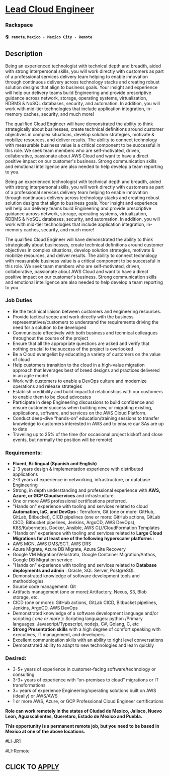 # [Lead Cloud Engineer](https://www.remotewlb.com/apply/lead-cloud-engineer-117684)  
### Rackspace  
#### `🌎 remote,Mexico - Mexico City - Remote`  

## Description

Being an experienced technologist with technical depth and breadth, aided with strong interpersonal skills, you will work directly with customers as part of a professional services delivery team helping to enable innovation through continuous delivery across technology stacks and creating robust solution designs that align to business goals. Your insight and experience will help our delivery teams build Engineering and provide prescriptive guidance across network, storage, operating systems, virtualization, RDBMS & NoSQL databases, security, and automation. In addition, you will work with mid-tier technologies that include application integration, in-memory caches, security, and much more!

  

The qualified Cloud Engineer will have demonstrated the ability to think strategically about businesses, create technical definitions around customer objectives in complex situations, develop solution strategies, motivate & mobilize resources, and deliver results. The ability to connect technology with measurable business value is a critical component to be successful in this role. We seek team members who are self-motivated, driven, collaborative, passionate about AWS Cloud and want to have a direct positive impact on our customer's business. Strong communication skills and emotional intelligence are also needed to help develop a team reporting to you.

  

Being an experienced technologist with technical depth and breadth, aided with strong interpersonal skills, you will work directly with customers as part of a professional services delivery team helping to enable innovation through continuous delivery across technology stacks and creating robust solution designs that align to business goals. Your insight and experience will help our delivery teams build Engineering and provide prescriptive guidance across network, storage, operating systems, virtualization, RDBMS & NoSQL databases, security, and automation. In addition, you will work with mid-tier technologies that include application integration, in-memory caches, security, and much more!

  

The qualified Cloud Engineer will have demonstrated the ability to think strategically about businesses, create technical definitions around customer objectives in complex situations, develop solution strategies, motivate & mobilize resources, and deliver results. The ability to connect technology with measurable business value is a critical component to be successful in this role. We seek team members who are self-motivated, driven, collaborative, passionate about AWS Cloud and want to have a direct positive impact on our customer's business. Strong communication skills and emotional intelligence are also needed to help develop a team reporting to you.

  

### Job Duties

* Be the technical liaison between customers and engineering resources.
* Provide tactical scope and work directly with the business representatives/customers to understand the requirements driving the need for a solution to be developed
* Communicate effectively with both business and technical colleagues throughout the course of the project
* Ensure that all the appropriate questions are asked and verify that nothing crucial to the success of the project is overlooked
* Be a Cloud evangelist by educating a variety of customers on the value of cloud
* Help customers transition to the cloud in a high-value migration approach that leverages best of breed designs and practices delivered in an agile model
* Work with customers to enable a DevOps culture and modernize operations and release strategies
* Establish credibility and build impactful relationships with our customers to enable them to be cloud advocates
* Participate in deep Engineering discussions to build confidence and ensure customer success when building new, or migrating existing, applications, software, and services on the AWS Cloud Platform.
* Conduct deep-dive “hands-on” education/training sessions to transfer knowledge to customers interested in AWS and to ensure our SAs are up to date
* Traveling up to 25% of the time (for occasional project kickoff and close events, but normally the position will be remote)

  

### Requirements:

*  **Fluent, Bi-lingual (Spanish and English)**
* 2-3 years design & implementation experience with distributed applications
* 2-3 years of experience in networking, infrastructure, or database Engineering
* Strong, in depth understanding and professional experience with **AWS, Azure, or GCP Cloudservices** and infrastructure.
* One or more AWS professional certifications preferred.
* "Hands on" experience with tooling and services related to cloud **Automation, IaC, and DevOps** : Terraform, Git (one or more: GitHub, GitLab, Bitbucket), CICD pipelines (one or more: GitHub actions, GitLab CICD, Bitbucket pipelines, Jenkins, ArgoCD, AWS DevOps), K8S/Kubernetes, Docker, Ansible, AWS CLI/CloudFormation Templates
* "Hands on" experience with tooling and services related to **Large Cloud Migrations for at least one of the following hyperscaler platforms** :
* AWS MGN, AWS DMS/SCT, AWS DRS
* Azure Migrate, Azure DB Migrate, Azure Site Recovery
* Google VM Migration/Velostrata, Google Container Migration/Anthos, Google DB Migration service
* "Hands on" experience with tooling and services related to **Database deployments and admin** : Oracle, SQL Server, PostgreSQL
* Demonstrated knowledge of software development tools and methodologies
* Source code management: Git
* Artifacts management (one or more):Artifactory, Nexus, S3, Blob storage, etc.
* CICD (one or more): GitHub actions, GitLab CICD, Bitbucket pipelines, Jenkins, ArgoCD, AWS DevOps
* Demonstrated knowledge of a software development language and/or scripting ( _one or more_ ): Scripting languages: python /Primary languages: Javascript/Typescript, nodejs, C#, Golang, C, etc
*  **Strong Presentation skills** with a high degree of comfort speaking with executives, IT management, and developers.
* Excellent communication skills with an ability to right level conversations
* Demonstrated ability to adapt to new technologies and learn quickly

  

### Desired:

* 3-5+ years of experience in customer-facing software/technology or consulting
* 3-3+ years of experience with “on-premises to cloud” migrations or IT transformations
* 3+ years of experience Engineering/operating solutions built on AWS (ideally) or AWS/AWS
* 1 or more AWS, Azure, or GCP Professional Cloud Engineer certifications

  

 **Role can work remotely in the states of Ciudad de Mexico, Jalisco, Nuevo Leon, Aguascalientes, Queretaro, Estado de Mexico and Puebla.**

 **This opportunity is a permanent remote job, but you need to be based in Mexico at one of the above locations.**

  

#LI-JR1

#LI-Remote

  
## CLICK TO [APPLY](https://www.remotewlb.com/apply/lead-cloud-engineer-117684)

